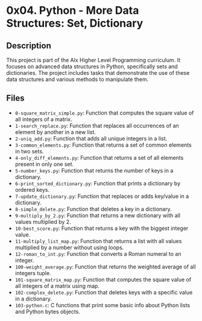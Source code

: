 # 0x04. Python - More Data Structures: Set, Dictionary

## Description
This project is part of the Alx Higher Level Programming curriculum. It focuses on advanced data structures in Python, specifically sets and dictionaries. The project includes tasks that demonstrate the use of these data structures and various methods to manipulate them.

## Files
* `0-square_matrix_simple.py`: Function that computes the square value of all integers of a matrix.
* `1-search_replace.py`: Function that replaces all occurrences of an element by another in a new list.
* `2-uniq_add.py`: Function that adds all unique integers in a list.
* `3-common_elements.py`: Function that returns a set of common elements in two sets.
* `4-only_diff_elements.py`: Function that returns a set of all elements present in only one set.
* `5-number_keys.py`: Function that returns the number of keys in a dictionary.
* `6-print_sorted_dictionary.py`: Function that prints a dictionary by ordered keys.
* `7-update_dictionary.py`: Function that replaces or adds key/value in a dictionary.
* `8-simple_delete.py`: Function that deletes a key in a dictionary.
* `9-multiply_by_2.py`: Function that returns a new dictionary with all values multiplied by 2.
* `10-best_score.py`: Function that returns a key with the biggest integer value.
* `11-multiply_list_map.py`: Function that returns a list with all values multiplied by a number without using loops.
* `12-roman_to_int.py`: Function that converts a Roman numeral to an integer.
* `100-weight_average.py`: Function that returns the weighted average of all integers tuple.
* `101-square_matrix_map.py`: Function that computes the square value of all integers of a matrix using map.
* `102-complex_delete.py`: Function that deletes keys with a specific value in a dictionary.
* `103-python.c`: C functions that print some basic info about Python lists and Python bytes objects.

